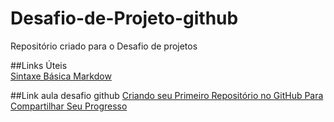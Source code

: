 # Desafio-de-Projeto-github 
  Repositório criado para o  Desafio de  projetos
  
##Links Úteis   
[Sintaxe Básica Markdow](https://www.markdownguide.org/basic-syntax/)

##Link  aula  desafio github
[Criando seu Primeiro Repositório no GitHub Para Compartilhar Seu Progresso](https://web.dio.me/lab/criando-seu-primeiro-repositorio-no-github-para-compartilhar-seu-progresso/learning/a1134ba9-3c54-4650-a24a-6964a182d919)
